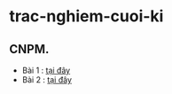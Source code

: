 # trac-nghiem-cuoi-ki

## CNPM. ##
   * Bài 1 : [tại đây](https://tuanhoang2302.github.io/trac-nghiem-cuoi-ki/CNPM%20-%20B%C3%A0i%201/index.html)
   * Bài 2 : [tại đây](https://tuanhoang2302.github.io/trac-nghiem-cuoi-ki/CNPM%20-%20B%C3%A0i%202/index.html)
